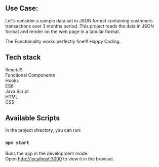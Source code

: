 ## Use Case:

Let's consider a sample data set in JSON format containing customers transactions over 3 months period. This project reads the data in JSON format and render on the web page in a tabular format. 

The Functionality works perfectly fine!!! Happy Coding.

## Tech stack

ReactJS <br/>
Functional Components<br/>
Hooks<br/>
ES6 <br/>
Java Script <br/>
HTML<br/>
CSS



## Available Scripts

In the project directory, you can run:

### `npm start`

Runs the app in the development mode.<br />
Open [http://localhost:3000](http://localhost:3000) to view it in the browser.
